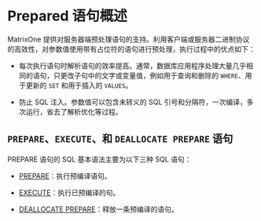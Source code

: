 # Prepared 语句概述

MatrixOne 提供对服务器端预处理语句的支持。利用客户端或服务器二进制协议的高效性，对参数值使用带有占位符的语句进行预处理，执行过程中的优点如下：

- 每次执行语句时解析语句的效率提高。通常，数据库应用程序处理大量几乎相同的语句，只更改子句中的文字或变量值，例如用于查询和删除的 `WHERE`、用于更新的 `SET` 和用于插入的 `VALUES`。

- 防止 SQL 注入。参数值可以包含未转义的 SQL 引号和分隔符，一次编译，多次运行，省去了解析优化等过程。

## `PREPARE`、`EXECUTE`、和 `DEALLOCATE PREPARE` 语句

PREPARE 语句的 SQL 基本语法主要为以下三种 SQL 语句：

- [PREPARE](prepare.md)：执行预编译语句。

- [EXECUTE](execute.md)：执行已预编译的句。

- [DEALLOCATE PREPARE](deallocate.md)：释放一条预编译的语句。

